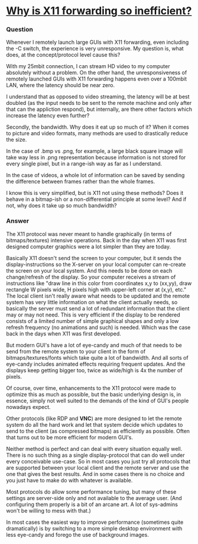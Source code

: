 # [Why is X11 forwarding so inefficient?](https://superuser.com/questions/1217280/why-is-x11-forwarding-so-inefficient)

### Question

Whenever I remotely launch large GUIs with X11 forwarding, even including the -C switch, the experience is very unresponsive. My question is, what does, at the concept/protocol level cause this?

With my 25mbit connection, I can stream HD video to my computer absolutely without a problem. On the other hand, the unresponsiveness of remotely launched GUIs with X11 forwarding happens even over a 100mbit LAN, where the latency should be near zero.

I understand that as opposed to video streaming, the latency will be at best doubled (as the input needs to be sent to the remote machine and only after that can the appliction respond), but internally, are there other factors which increase the latency even further?

Secondly, the bandwidth. Why does it eat up so much of it? When it comes to picture and video formats, many methods are used to drastically reduce the size.

In the case of .bmp vs .png, for example, a large black square image will take way less in .png representation because information is not stored for every single pixel, but in a range-ish way as far as I understand.

In the case of videos, a whole lot of information can be saved by sending the difference between frames rather than the whole frames.

I know this is very simplified, but is X11 not using these methods? Does it behave in a bitmap-ish or a non-differential principle at some level? And if not, why does it take up so much bandwidth?

### Answer

The X11 protocol was never meant to handle graphically (in terms of bitmaps/textures) intensive operations. Back in the day when X11 was first designed computer graphics were a lot simpler than they are today.

Basically X11 doesn't send the screen to your computer, but it sends the display-instructions so the X-server on your local computer can re-create the screen on your local system. And this needs to be done on each change/refresh of the display.
So your computer receives a stream of instructions like "draw line in this color from coordinates x,y to (xx,yy), draw rectangle W pixels wide, H pixels high with upper-left corner at (x,y), etc."
The local client isn't really aware what needs to be updated and the remote system has very little information on what the client actually needs, so basically the server must send a lot of redundant information that the client may or may not need.
This is very efficient if the display to be rendered consists of a limited number of simple graphical shapes and only a low refresh frequency (no animations and such) is needed. Which was the case back in the days when X11 was first developed.

But modern GUI's have a lot of eye-candy and much of that needs to be send from the remote system to your client in the form of bitmaps/textures/fonts which take quite a lot of bandwidth. And all sorts of eye-candy includes animated effects requiring frequent updates. And the displays keep getting bigger too, twice as wide/high is 4x the number of pixels.

Of course, over time, enhancements to the X11 protocol were made to optimize this as much as possible, but the basic underlying design is, in essence, simply not well suited to the demands of the kind of GUI's people nowadays expect.

Other protocols (like RDP and **VNC**) are more designed to let the remote system do all the hard work and let that system decide which updates to send to the client (as compressed bitmaps) as efficiently as possible. Often that turns out to be more efficient for modern GUI's.

Neither method is perfect and can deal with every situation equally well. There is no such thing as a single display-protocol that can do well under every conceivable use-case.
So in most cases you just try all protocols that are supported between your local client and the remote server and use the one that gives the best results. And in some cases there is no choice and you just have to make do with whatever is available.

Most protocols do allow some performance tuning, but many of these settings are server-side only and not available to the average user. (And configuring them properly is a bit of an arcane art. A lot of sys-admins won't be willing to mess with that.)

In most cases the easiest way to improve performance (sometimes quite dramatically) is by switching to a more simple desktop environment with less eye-candy and forego the use of background images.